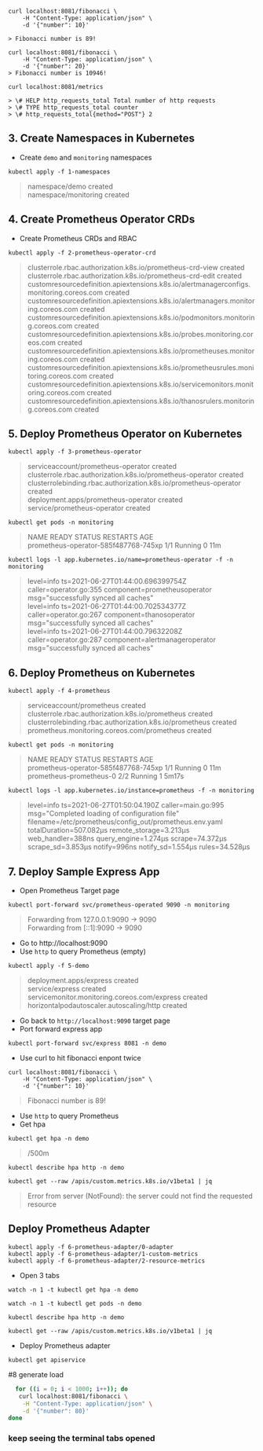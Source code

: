 ```
curl localhost:8081/fibonacci \
    -H "Content-Type: application/json" \
    -d '{"number": 10}'

> Fibonacci number is 89!
```
```
curl localhost:8081/fibonacci \
    -H "Content-Type: application/json" \
    -d '{"number": 20}'
> Fibonacci number is 10946!
```
```
curl localhost:8081/metrics
```
```
> \# HELP http_requests_total Total number of http requests  
> \# TYPE http_requests_total counter  
> \# http_requests_total{method="POST"} 2
```
## 3. Create Namespaces in Kubernetes
- Create `demo` and `monitoring` namespaces
```
kubectl apply -f 1-namespaces
```
> namespace/demo created  
> namespace/monitoring created

## 4. Create Prometheus Operator CRDs
- Create Prometheus CRDs and RBAC
```
kubectl apply -f 2-prometheus-operator-crd
```
> clusterrole.rbac.authorization.k8s.io/prometheus-crd-view created  
> clusterrole.rbac.authorization.k8s.io/prometheus-crd-edit created  
> customresourcedefinition.apiextensions.k8s.io/alertmanagerconfigs.monitoring.coreos.com created  
> customresourcedefinition.apiextensions.k8s.io/alertmanagers.monitoring.coreos.com created  
> customresourcedefinition.apiextensions.k8s.io/podmonitors.monitoring.coreos.com created  
> customresourcedefinition.apiextensions.k8s.io/probes.monitoring.coreos.com created  
> customresourcedefinition.apiextensions.k8s.io/prometheuses.monitoring.coreos.com created  
> customresourcedefinition.apiextensions.k8s.io/prometheusrules.monitoring.coreos.com created  
> customresourcedefinition.apiextensions.k8s.io/servicemonitors.monitoring.coreos.com created  
> customresourcedefinition.apiextensions.k8s.io/thanosrulers.monitoring.coreos.com created  

## 5. Deploy Prometheus Operator on Kubernetes
```
kubectl apply -f 3-prometheus-operator
```
> serviceaccount/prometheus-operator created  
> clusterrole.rbac.authorization.k8s.io/prometheus-operator created  
> clusterrolebinding.rbac.authorization.k8s.io/prometheus-operator created  
> deployment.apps/prometheus-operator created  
> service/prometheus-operator created  
```
kubectl get pods -n monitoring
```
> NAME                                   READY   STATUS    RESTARTS   AGE  
prometheus-operator-585f487768-745xp   1/1     Running   0          11m  
```
kubectl logs -l app.kubernetes.io/name=prometheus-operator -f -n monitoring
```
> level=info ts=2021-06-27T01:44:00.696399754Z caller=operator.go:355 component=prometheusoperator msg="successfully synced all caches"  
> level=info ts=2021-06-27T01:44:00.702534377Z caller=operator.go:267 component=thanosoperator msg="successfully synced all caches"  
> level=info ts=2021-06-27T01:44:00.79632208Z caller=operator.go:287 component=alertmanageroperator msg="successfully synced all caches"  

## 6. Deploy Prometheus on Kubernetes
```
kubectl apply -f 4-prometheus
```
> serviceaccount/prometheus created  
> clusterrole.rbac.authorization.k8s.io/prometheus created  
> clusterrolebinding.rbac.authorization.k8s.io/prometheus created  
> prometheus.monitoring.coreos.com/prometheus created  
```
kubectl get pods -n monitoring
```
> NAME                                   READY   STATUS    RESTARTS   AGE  
prometheus-operator-585f487768-745xp   1/1     Running   0          11m  
prometheus-prometheus-0                2/2     Running   1          5m17s  
```
kubectl logs -l app.kubernetes.io/instance=prometheus -f -n monitoring
```
> level=info ts=2021-06-27T01:50:04.190Z caller=main.go:995 msg="Completed loading of configuration file" filename=/etc/prometheus/config_out/prometheus.env.yaml totalDuration=507.082µs remote_storage=3.213µs web_handler=388ns query_engine=1.274µs scrape=74.372µs scrape_sd=3.853µs notify=996ns notify_sd=1.554µs rules=34.528µs  

## 7. Deploy Sample Express App
- Open Prometheus Target page
```
kubectl port-forward svc/prometheus-operated 9090 -n monitoring
```
> Forwarding from 127.0.0.1:9090 -> 9090  
> Forwarding from [::1]:9090 -> 9090  
- Go to http://localhost:9090
- Use `http` to query Prometheus (empty)

```
kubectl apply -f 5-demo
```
> deployment.apps/express created  
> service/express created  
> servicemonitor.monitoring.coreos.com/express created  
> horizontalpodautoscaler.autoscaling/http created  

- Go back to `http://localhost:9090` target page
- Port forward express app
```
kubectl port-forward svc/express 8081 -n demo
```
- Use curl to hit fibonacci enpont twice
```
curl localhost:8081/fibonacci \
    -H "Content-Type: application/json" \
    -d '{"number": 10}'
```
> Fibonacci number is 89!  
- Use `http` to query Prometheus
- Get hpa
```
kubectl get hpa -n demo
```
> <unknown>/500m  
```
kubectl describe hpa http -n demo
```
```
kubectl get --raw /apis/custom.metrics.k8s.io/v1beta1 | jq
```
> Error from server (NotFound): the server could not find the requested resource 

## Deploy Prometheus Adapter
```
kubectl apply -f 6-prometheus-adapter/0-adapter
kubectl apply -f 6-prometheus-adapter/1-custom-metrics
kubectl apply -f 6-prometheus-adapter/2-resource-metrics
```

- Open 3 tabs
```
watch -n 1 -t kubectl get hpa -n demo
```
```
watch -n 1 -t kubectl get pods -n demo
```
```
kubectl describe hpa http -n demo

kubectl get --raw /apis/custom.metrics.k8s.io/v1beta1 | jq
```

- Deploy Prometheus adapter

```
kubectl get apiservice
```
#8 generate load 
``` sh
  for ((i = 0; i < 1000; i++)); do                                                         ✔  14:44:01  
   curl localhost:8081/fibonacci \
    -H "Content-Type: application/json" \
    -d '{"number": 80}'
done
```
### keep seeing the terminal tabs opened
